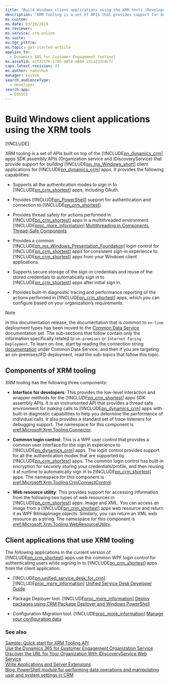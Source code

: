```yaml
---
title: "Build Windows client applications using the XRM tools (Developer Guide for Dynamics 365 for Customer Engagement apps)| MicrosoftDocs"
description: "XRM tooling is a set of APIs that provides support for building Windows client applications for Dynamics 365 for Customer Engagement apps"
ms.custom: 
ms.date: 03/20/2019
ms.reviewer: 
ms.service: crm-online
ms.suite: 
ms.tgt_pltfrm: 
ms.topic: get-started-article
applies_to: 
  - Dynamics 365 for Customer Engagement (online)
ms.assetid: e2f22576-1705-4854-a804-a1ca232c0cfc
caps.latest.revision: 33
ms.author: nabuthuk
manager: kvivek
search.audienceType: 
  - developer
search.app: 
  - D365CE
---
```

# Build Windows client applications using the XRM tools

[!INCLUDE[](../includes/cc_applies_to_update_9_0_0.md)]

XRM tooling is a set of APIs built on top of the [!INCLUDE[pn_dynamics_crm](../includes/pn-dynamics-crm.md)] apps SDK assembly APIs (Organization service and IDiscoveryService) that provide support for building [!INCLUDE[pn_ms_Windows_short](../includes/pn-ms-windows-short.md)] client applications for [!INCLUDE[pn_dynamics_crm](../includes/pn-dynamics-crm.md)] apps. It provides the following capabilities:  
  
- Supports all the authentication modes to sign in to [!INCLUDE[pn_crm_shortest](../includes/pn-crm-shortest.md)] apps, including OAuth.  
  
- Provides [!INCLUDE[pn_PowerShell](../includes/pn-powershell.md)] support for authentication and connection to [!INCLUDE[pn_crm_shortest](../includes/pn-crm-shortest.md)].  
  
- Provides thread safety for actions performed in [!INCLUDE[pn_crm_shortest](../includes/pn-crm-shortest.md)] apps in a multithreaded environment. [!INCLUDE[proc_more_information](../includes/proc-more-information.md)] [Multithreading in Components](https://msdn.microsoft.com/library/vstudio/3es4b6yy.aspx), [Thread-Safe Components](https://msdn.microsoft.com/library/vstudio/a8544e2s.aspx)  
  
- Provides a common [!INCLUDE[pn_ms_Windows_Presentation_Foundation](../includes/pn-ms-windows-presentation-foundation.md)] login control for [!INCLUDE[pn_crm_shortest](../includes/pn-crm-shortest.md)] apps for consistent sign-in experience to [!INCLUDE[pn_crm_shortest](../includes/pn-crm-shortest.md)] apps from your Windows client applications.  
  
- Supports secure storage of the sign-in credentials and reuse of the stored credentials to automatically sign in to [!INCLUDE[pn_crm_shortest](../includes/pn-crm-shortest.md)] apps after initial sign in.  
  
- Provides built-in diagnostic tracing and performance reporting of the actions performed in [!INCLUDE[pn_crm_shortest](../includes/pn-crm-shortest.md)] apps, which you can configure based on your organization’s requirements.  

> [!NOTE]
> In this documentation release, the documentation that is common to `on-line` deployment types has been moved to the [Common Data Service](/powerapps/developer/common-data-service/overview) documentation set. The sub-sections that follow contain only the information specifically related to `on-premises` or `Internet Facing Deployment`. To learn on-line, start by reading the connection string [documentation](/powerapps/developer/common-data-service/xrm-tooling/use-powershell-cmdlets-xrm-tooling-connect) under Common Data Service, and then if you are targeting an on-premises/IFD deployment, read the sub-topics that follow this topic.
  
## Components of XRM tooling  
 XRM tooling has the following three components:  
  
- **Interface for developers**: This provides the low-level interaction and wrapper methods for the [!INCLUDE[pn_crm_shortest](../includes/pn-crm-shortest.md)] apps SDK assembly APIs. It is an instrumented API that provides a thread safe environment for making calls to [!INCLUDE[pn_dynamics_crm](../includes/pn-dynamics-crm.md)] apps with built-in diagnostic capabilities to help you determine the performance of individual calls. It also provides a standard set of trace listeners for debugging support. The namespace for this component is <xref:Microsoft.Xrm.Tooling.Connector>.  
  
- **Common login control**: This is a WPF user control that provides a common user interface for the sign in experience to [!INCLUDE[pn_dynamics_crm](../includes/pn-dynamics-crm.md)] apps. The login control provides support for all the authentication modes that are supported by [!INCLUDE[pn_crm_shortest](../includes/pn-crm-shortest.md)] apps. The common login control has built-in encryption for securely storing your credentials/profile, and then reusing it at runtime to automatically sign in to [!INCLUDE[pn_crm_shortest](../includes/pn-crm-shortest.md)] apps. The namespace for this component is <xref:Microsoft.Xrm.Tooling.CrmConnectControl>.  
  
- **Web resource utility**: This provides support for accessing information from the following two types of web resources in [!INCLUDE[pn_crm_shortest](../includes/pn-crm-shortest.md)] apps: Image and XML. You can access an image from a [!INCLUDE[pn_crm_shortest](../includes/pn-crm-shortest.md)] apps web resource and return it as WPF BitmapImage objects. Similarly, you can return an XML web resource as a string. The namespace for this component is <xref:Microsoft.Xrm.Tooling.WebResourceUtility>.  
  
## Client applications that use XRM tooling  
 The following applications in the current version of [!INCLUDE[pn_crm_shortest](../includes/pn-crm-shortest.md)] apps use the common WPF login control for authenticating users while signing in to [!INCLUDE[pn_crm_shortest](../includes/pn-crm-shortest.md)] apps from the client application:  
  
- [!INCLUDE[pn_unified_service_desk_for_crm](../includes/pn-unified-service-desk-for-crm.md)]. [!INCLUDE[proc_more_information](../includes/proc-more-information.md)] [Unified Service Desk Developer Guide](https://msdn.microsoft.com/library/dn864923.aspx)
  
- Package Deployer tool. [!INCLUDE[proc_more_information](../includes/proc-more-information.md)] [Deploy packages using CRM Package Deployer and Windows PowerShell](../admin/deploy-packages-using-package-deployer-windows-powershell.md)  
  
- Configuration Migration tool. [!INCLUDE[proc_more_information](../includes/proc-more-information.md)] [Manage your configuration data](../admin/manage-configuration-data.md)  
  
### See also  
 [Sample: Quick start for XRM Tooling API](xrm-tooling/sample-quick-start-xrm-tooling-api.md)   
 [Use the Dynamics 365 for Customer Engagement Organization Service](use-microsoft-dynamics-365-organization-service.md)   
 [Discover the URL for Your Organization With IDiscoveryService Web Service](org-service/discover-url-organization-organization-service.md)   
 [Write Applications and Server Extensions](extend-dynamics-365-server.md)   
 [Blog: PowerShell module for performing data operations and manipulating user and system settings in CRM](http://blogs.msdn.com/b/crm/archive/2015/09/25/powershell-module-for-performing-data-operations-and-manipulating-user-and-system-settings-in-crm.aspx)
